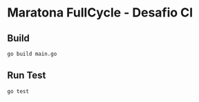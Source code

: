 # Maratona FullCycle -  Desafio CI

## Build 

```bash
go build main.go
```

## Run Test

```bash
go test
```
